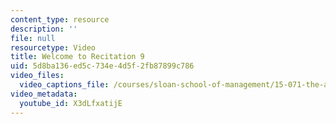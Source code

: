 ```yaml
---
content_type: resource
description: ''
file: null
resourcetype: Video
title: Welcome to Recitation 9
uid: 5d8ba136-ed5c-734e-4d5f-2fb87899c786
video_files:
  video_captions_file: /courses/sloan-school-of-management/15-071-the-analytics-edge-spring-2017/integer-optimization/operating-room-scheduling-making-hospitals-run-smoothly-recitation/welcome-to-recitation-9-0/X3dLfxatijE.vtt
video_metadata:
  youtube_id: X3dLfxatijE
---
```

